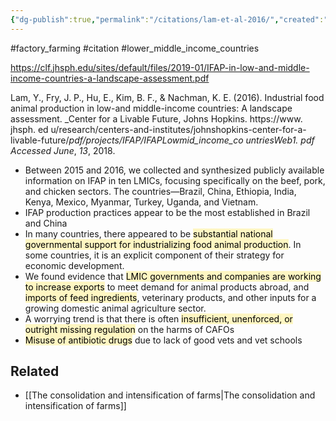 ```yaml
---
{"dg-publish":true,"permalink":"/citations/lam-et-al-2016/","created":"2024-03-21T15:42:52.000+00:00","updated":"2025-09-28T23:47:24.292+01:00"}
---
```


#factory_farming #citation #lower_middle_income_countries 

https://clf.jhsph.edu/sites/default/files/2019-01/IFAP-in-low-and-middle-income-countries-a-landscape-assessment.pdf

Lam, Y., Fry, J. P., Hu, E., Kim, B. F., & Nachman, K. E. (2016). Industrial food animal production in low-and middle-income countries: A landscape assessment. _Center for a Livable Future, Johns Hopkins. https://www. jhsph. ed u/research/centers-and-institutes/johnshopkins-center-for-a-livable-future/_pdf/projects/IFAP/IFAPLowmid_income_co untriesWeb1. pdf Accessed June_, _13_, 2018.

- Between 2015 and 2016, we collected and synthesized publicly available information on IFAP in ten LMICs, focusing specifically on the beef, pork, and chicken sectors. The countries—Brazil, China, Ethiopia, India, Kenya, Mexico, Myanmar, Turkey, Uganda, and Vietnam. 
- IFAP production practices appear to be the most established in Brazil and China
- In many countries, there appeared to be <mark style="background: #FFF3A3A6;">substantial national governmental support for industrializing food animal production</mark>. In some countries, it is an explicit component of their strategy for economic development. 
- We found evidence that <mark style="background: #FFF3A3A6;">LMIC governments and companies are working to increase exports</mark> to meet demand for animal products abroad, and <mark style="background: #FFF3A3A6;">imports of feed ingredients</mark>, veterinary products, and other inputs for a growing domestic animal agriculture sector.
- A worrying trend is that there is often <mark style="background: #FFF3A3A6;">insufficient, unenforced, or outright missing regulation</mark> on the harms of CAFOs
- <mark style="background: #FFF3A3A6;">Misuse of antibiotic drugs</mark> due to lack of good vets and vet schools
## Related
- [[The consolidation and intensification of farms\|The consolidation and intensification of farms]]